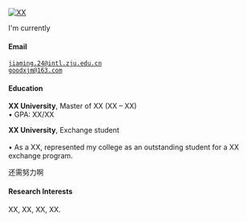 [![XX](https://img.shields.io/badge/flashfire1001-github-blue?logo=github)](https://github.com/XX)

I'm currently 

#### Email

<code>jiaming.24@intl.zju.edu.cn</code>  
<code>goodxjm@163.com</code>

#### Education  
**XX University**, Master of XX (XX – XX)  
• GPA: XX/XX  

**XX University**, Exchange student <br>  
• As a XX, represented my college as an outstanding student for a XX exchange program. 

还需努力啊 

#### Research Interests  
XX, XX, XX, XX.

